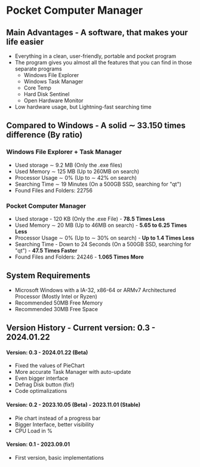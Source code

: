 # Pocket Computer Manager
## Main Advantages - A software, that makes your life easier
- Everything in a clean, user-friendly, portable and pocket program
- The program gives you almost all the features that you can find in those separate programs
  - Windows File Explorer
  - Windows Task Manager
  - Core Temp
  - Hard Disk Sentinel
  - Open Hardware Monitor
- Low hardware usage, but Lightning-fast searching time
## Compared to Windows - A solid ∼ 33.150 times difference (By ratio)
### Windows File Explorer + Task Manager
- Used storage ∼ 9.2 MB (Only the .exe files)
- Used Memory  ∼ 125 MB (Up to 260MB on search)
- Processor Usage ∼ 0% (Up to ∼ 42% on search)
- Searching Time ∼ 19 Minutes (On a 500GB SSD, searching for "qt")
- Found Files and Folders: 22756
### Pocket Computer Manager
- Used storage - 120 KB (Only the .exe File) - **78.5 Times Less**
- Used Memory  ∼ 20 MB (Up to 46MB on search) - **5.65 to 6.25 Times Less**
- Processor Usage ∼ 0% (Up to ∼ 30% on search) - **Up to 1.4 Times Less**
- Searching Time - Down to 24 Seconds (On a 500GB SSD, searching for "qt") - **47.5 Times Faster**
- Found Files and Folders: 24246 - **1.065 Times More**
## System Requirements
- Microsoft Windows with a IA-32, x86-64 or ARMv7 Architectured Processor (Mostly Intel or Ryzen)
- Recommended 50MB Free Memory
- Recommended 30MB Free Space
## Version History - Current version: 0.3 - 2024.01.22
#### Version: 0.3 - 2024.01.22 (Beta)
- Fixed the values of PieChart
- More accurate Task Manager with auto-update
- Even bigger interface
- Defrag Disk button (fix!)
- Code optimalizations
#### Version: 0.2 - 2023.10.05 (Beta) - 2023.11.01 (Stable)
- Pie chart instead of a progress bar
- Bigger Interface, better visibility
- CPU Load in %
#### Version: 0.1 - 2023.09.01
- First version, basic implementations

